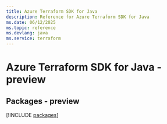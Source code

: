 ```yaml
---
title: Azure Terraform SDK for Java
description: Reference for Azure Terraform SDK for Java
ms.date: 06/12/2025
ms.topic: reference
ms.devlang: java
ms.service: terraform
---
```

# Azure Terraform SDK for Java - preview
## Packages - preview
[!INCLUDE [packages](terraform-index.md)]